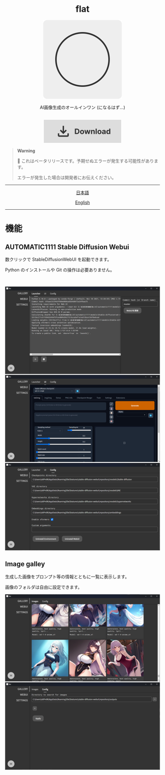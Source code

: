 <h1 align="center">flat</h1>
<div align="center"><img height="256px" src="./icons/icon-512x512.png" /></div>
<p align="center">AI画像生成のオールインワン (になるはず...)</p>
<br>
<div align="center"><a href="https://github.com/ddPn08/flat/releases/latest"><img width="50%" src="./assets/download.svg" /></a></div>

> **Warning**
>
> 🚧 これはベータリリースです。予期せぬエラーが発生する可能性があります。
>
> エラーが発生した場合は開発者にお伝えください。

---

<div align="center">

[日本語](./README-ja.md)

[English](./README.md)

</div>

---

# 機能

## AUTOMATIC1111 Stable Diffusion Webui

数クリックで StableDiffusionWebUI を起動できます。

Python のインストールや Git の操作は必要ありません。

<br >

![](./assets/screenshots/webui-01.png)
![](./assets/screenshots/webui-02.png)
![](./assets/screenshots/webui-03.png)

## Image galley

生成した画像をプロンプト等の情報とともに一覧に表示します。

画像のフォルダは自由に設定できます。

![](./assets/screenshots/galley-01.png)
![](./assets/screenshots/galley-02.png)
